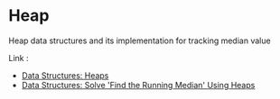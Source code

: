 # Heap
Heap data structures and its implementation  for tracking median value


Link :
- [Data Structures: Heaps](https://www.youtube.com/watch?v=t0Cq6tVNRBA)
- [Data Structures: Solve 'Find the Running Median' Using Heaps](https://www.youtube.com/watch?v=VmogG01IjYc)
